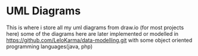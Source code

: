 # UML Diagrams
This is where i store all my uml diagrams from draw.io (for most projects here)
some of the diagrams here are later implemented or modelled in https://github.com/LeloKarma/data-modelling.git with some object oriented programming languages(java, php)


